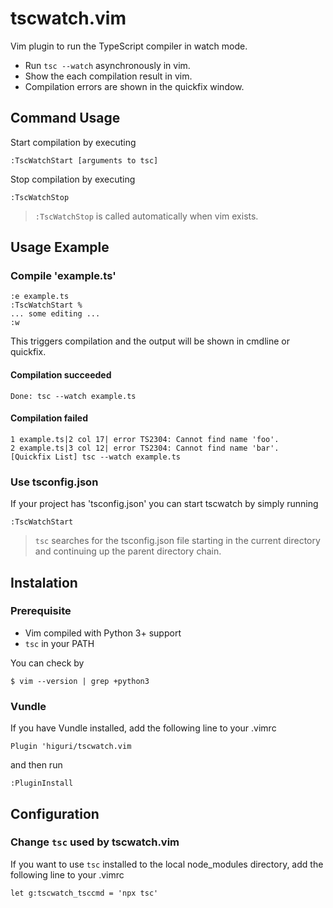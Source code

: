 tscwatch.vim
========

Vim plugin to run the TypeScript compiler in watch mode.

- Run `tsc --watch` asynchronously in vim.
- Show the each compilation result in vim.
- Compilation errors are shown in the quickfix window.

Command Usage
-------------

Start compilation by executing

	:TscWatchStart [arguments to tsc]

Stop compilation by executing

	:TscWatchStop

> `:TscWatchStop` is called automatically when vim exists.

Usage Example
-------------

### Compile 'example.ts'

    :e example.ts
    :TscWatchStart %
    ... some editing ...
    :w

This triggers compilation and the output will be shown in cmdline or quickfix.

#### Compilation succeeded

    Done: tsc --watch example.ts

#### Compilation failed

    1 example.ts|2 col 17| error TS2304: Cannot find name 'foo'.
    2 example.ts|3 col 12| error TS2304: Cannot find name 'bar'.
    [Quickfix List] tsc --watch example.ts

### Use tsconfig.json

If your project has 'tsconfig.json'
you can start tscwatch by simply running

    :TscWatchStart

> `tsc` searches for the tsconfig.json file starting in the current directory and continuing up the parent directory chain.


Instalation
-----------

### Prerequisite

* Vim compiled with Python 3+ support
* `tsc` in your PATH

You can check by

    $ vim --version | grep +python3

### Vundle

If you have Vundle installed, add the following line to your .vimrc

    Plugin 'higuri/tscwatch.vim

and then run

    :PluginInstall


Configuration
-------------

### Change `tsc` used by tscwatch.vim

If you want to use `tsc` installed to the local node_modules directory,
add the following line to your .vimrc

    let g:tscwatch_tsccmd = 'npx tsc'

